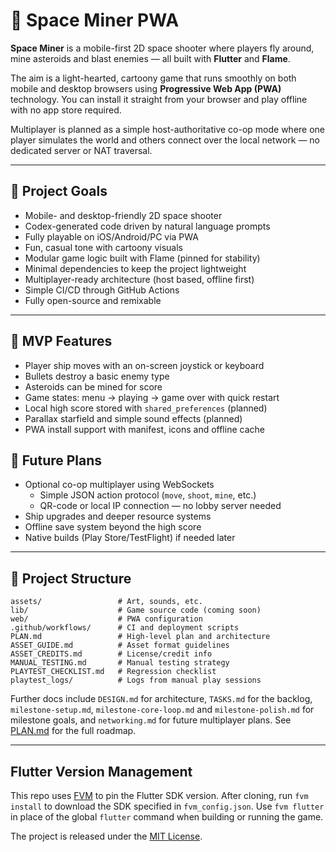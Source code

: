 # 🚀 Space Miner PWA

**Space Miner** is a mobile-first 2D space shooter where players fly around,
mine asteroids and blast enemies — all built with **Flutter** and **Flame**.

The aim is a light-hearted, cartoony game that runs smoothly on both mobile and
desktop browsers using **Progressive Web App (PWA)** technology. You can
install it straight from your browser and play offline with no app store
required.

Multiplayer is planned as a simple host-authoritative co-op mode where one
player simulates the world and others connect over the local network — no
dedicated server or NAT traversal.

---

## 🎯 Project Goals

- Mobile- and desktop-friendly 2D space shooter
- Codex-generated code driven by natural language prompts
- Fully playable on iOS/Android/PC via PWA
- Fun, casual tone with cartoony visuals
- Modular game logic built with Flame (pinned for stability)
- Minimal dependencies to keep the project lightweight
- Multiplayer-ready architecture (host based, offline first)
- Simple CI/CD through GitHub Actions
- Fully open-source and remixable

---

## 🧩 MVP Features

- Player ship moves with an on-screen joystick or keyboard
- Bullets destroy a basic enemy type
- Asteroids can be mined for score
- Game states: menu → playing → game over with quick restart
- Local high score stored with `shared_preferences` (planned)
- Parallax starfield and simple sound effects (planned)
- PWA install support with manifest, icons and offline cache

## 🔮 Future Plans

- Optional co-op multiplayer using WebSockets
  - Simple JSON action protocol (`move`, `shoot`, `mine`, etc.)
  - QR-code or local IP connection — no lobby server needed
- Ship upgrades and deeper resource systems
- Offline save system beyond the high score
- Native builds (Play Store/TestFlight) if needed later

---

## 📁 Project Structure

```text
assets/                 # Art, sounds, etc.
lib/                    # Game source code (coming soon)
web/                    # PWA configuration
.github/workflows/      # CI and deployment scripts
PLAN.md                 # High-level plan and architecture
ASSET_GUIDE.md          # Asset format guidelines
ASSET_CREDITS.md        # License/credit info
MANUAL_TESTING.md       # Manual testing strategy
PLAYTEST_CHECKLIST.md   # Regression checklist
playtest_logs/          # Logs from manual play sessions
```

Further docs include `DESIGN.md` for architecture, `TASKS.md` for the backlog,
`milestone-setup.md`, `milestone-core-loop.md` and `milestone-polish.md` for
milestone goals, and `networking.md` for future multiplayer plans. See
[PLAN.md](PLAN.md) for the full roadmap.

---

## Flutter Version Management

This repo uses [FVM](https://fvm.app/) to pin the Flutter SDK version. After
cloning, run `fvm install` to download the SDK specified in `fvm_config.json`.
Use `fvm flutter` in place of the global `flutter` command when building or
running the game.

The project is released under the [MIT License](LICENSE).

